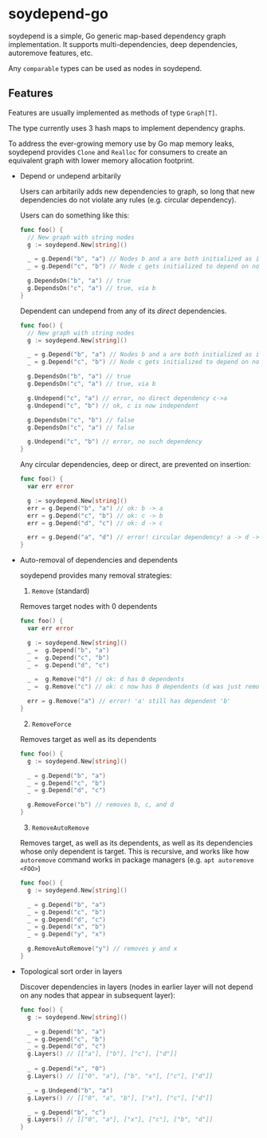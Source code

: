 # soydepend-go

soydepend is a simple, Go generic map-based dependency graph implementation.
It supports multi-dependencies, deep dependencies, autoremove features, etc.

Any `comparable` types can be used as nodes in soydepend.

## Features

Features are usually implemented as methods of type `Graph[T]`.

The type currently uses 3 hash maps to implement dependency graphs.

To address the ever-growing memory use by Go map memory leaks,
soydepend provides `Clone` and `Realloc` for consumers to create
an equivalent graph with lower memory allocation footprint.

- Depend or undepend arbitarily

  Users can arbitarily adds new dependencies to graph, so long
  that new dependencies do not violate any rules (e.g. circular dependency).

  Users can do something like this:

  ```go
  func foo() {
    // New graph with string nodes
    g := soydepend.New[string]()

    _ = g.Depend("b", "a") // Nodes b and a are both initialized as it's inserted (b depends on a)
    _ = g.Depend("c", "b") // Node c gets initialized to depend on node b

    g.DependsOn("b", "a") // true
    g.DependsOn("c", "a") // true, via b
  }
  ```

  Dependent can undepend from any of its *direct* dependencies.

  ```go
  func foo() {
    // New graph with string nodes
    g := soydepend.New[string]()

    _ = g.Depend("b", "a") // Nodes b and a are both initialized as it's inserted (b depends on a)
    _ = g.Depend("c", "b") // Node c gets initialized to depend on node b

    g.DependsOn("b", "a") // true
    g.DependsOn("c", "a") // true, via b

    g.Undepend("c", "a") // error, no direct dependency c->a
    g.Undepend("c", "b") // ok, c is now independent

    g.DependsOn("c", "b") // false
    g.DependsOn("c", "a") // false

    g.Undepend("c", "b") // error, no such dependency
  }
  ```

  Any circular dependencies, deep or direct, are prevented on insertion:

  ```go
  func foo() {
    var err error

    g := soydepend.New[string]()
    err = g.Depend("b", "a") // ok: b -> a
    err = g.Depend("c", "b") // ok: c -> b
    err = g.Depend("d", "c") // ok: d -> c

    err = g.Depend("a", "d") // error! circular dependency! a -> d -> c -> b -> a
  }
  ```

- Auto-removal of dependencies and dependents

  soydepend provides many removal strategies:

  1. `Remove` (standard)

    Removes target nodes with 0 dependents
  
    ```go
    func foo() {
      var err error

      g := soydepend.New[string]()
      _ =  g.Depend("b", "a")
      _ =  g.Depend("c", "b")
      _ =  g.Depend("d", "c")

      _ =  g.Remove("d") // ok: d has 0 dependents
      _ =  g.Remove("c") // ok: c now has 0 dependents (d was just removed)

      err = g.Remove("a") // error! 'a' still has dependent 'b'
    }
    ```

  2. `RemoveForce`

    Removes target as well as its dependents

    ```go
    func foo() {
      g := soydepend.New[string]()

      _ = g.Depend("b", "a")
      _ = g.Depend("c", "b")
      _ = g.Depend("d", "c")

      g.RemoveForce("b") // removes b, c, and d
    }
    ```

  3. `RemoveAutoRemove`

    Removes target, as well as its dependents, as well as its dependencies
    whose only dependent is target. This is recursive, and works like how
    `autoremove` command works in package managers (e.g. `apt autoremove <FOO>`)

    ```go
    func foo() {
      g := soydepend.New[string]()

      _ = g.Depend("b", "a")
      _ = g.Depend("c", "b")
      _ = g.Depend("d", "c")
      _ = g.Depend("x", "b")
      _ = g.Depend("y", "x")

      g.RemoveAutoRemove("y") // removes y and x
    }
    ```

- Topological sort order in layers

  Discover dependencies in layers (nodes in earlier layer will not
  depend on any nodes that appear in subsequent layer):

  ```go
  func foo() {
    g := soydepend.New[string]()

    _ = g.Depend("b", "a")
    _ = g.Depend("c", "b")
    _ = g.Depend("d", "c")
    g.Layers() // [["a"], ["b"], ["c"], ["d"]]
    
    _ = g.Depend("x", "0")
    g.Layers() // [["0", "a"], ["b", "x"], ["c"], ["d"]]

    _ = g.Undepend("b", "a")
    g.Layers() // [["0", "a", "b"], ["x"], ["c"], ["d"]]

    _ = g.Depend("b", "c")
    g.Layers() // [["0", "a"], ["x"], ["c"], ["b", "d"]]
  }
  ```
